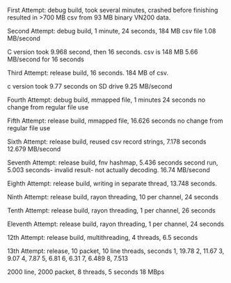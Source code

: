 First Attempt:
debug build, took several minutes, crashed before finishing
resulted in >700 MB csv from 93 MB binary VN200 data.

Second Attempt:
debug build, 1 minute, 24 seconds, 184 MB csv file
1.08 MB/second

C version took 9.968 second, then 16 seconds. csv is 148 MB
5.66 MB/second for 16 seconds

Third Attempt:
release build, 16 seconds. 184 MB of csv.

c version took 9.77 seconds on SD drive
9.25 MB/second

Fourth Attempt:
debug build, mmapped file, 1 minutes 24 seconds
no change from regular file use

Fifth Attempt:
release build, mmapped file, 16.626 seconds
no change from regular file use

Sixth Attempt:
release build, reused csv record strings, 7.178 seconds
12.679 MB/second

Seventh Attempt:
release build, fnv hashmap, 5.436 seconds
second run, 5.003 seconds- invalid result- not actually decoding.
16.74 MB/second

Eighth Attempt:
release build, writing in separate thread, 13.748 seconds.

Ninth Attempt:
release build, rayon threading, 10 per channel, 24 seconds

Tenth Attempt:
release build, rayon threading, 1 per channel, 26 seconds

Eleventh Attempt:
release build, rayon threading, 1 per channel, 24 seconds

12th Attempt:
release build, multithreading, 4 threads, 6.5 seconds

13th Attempt:
release, 10 packet, 10 line
threads, seconds
1, 19.78
2, 11.67
3,  9.07
4,  7.87
5,  6.81
6,  6.31
7,  6.489
8,  7.513

2000 line, 2000 packet, 8 threads, 5 seconds
18 MBps
